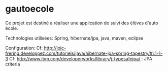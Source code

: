 gautoecole
==========
Ce projet est destiné à réaliser une application de suivi des élèves d'auto école.

Technologies utilisées:
Spring, hibernate/jpa, java, maven, eclipse


Configuration:
Cf: http://loic-frering.developpez.com/tutoriels/java/hibernate-jpa-spring-tapestry/#L1-1-3
Cf: http://www.ibm.com/developerworks/library/j-typesafejpa/ : JPA criteria

